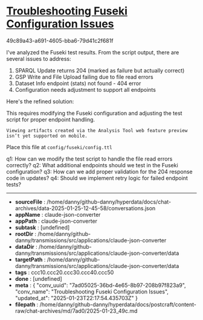 # [Troubleshooting Fuseki Configuration Issues](https://claude.ai/chat/7ad05025-36bd-4e65-8b97-208b97f823a9)

49c89a43-a691-4605-bba6-79d41c2f681f

 I've analyzed the Fuseki test results. From the script output, there are several issues to address:

1. SPARQL Update returns 204 (marked as failure but actually correct)
2. GSP Write and File Upload failing due to file read errors
3. Dataset Info endpoint (stats) not found - 404 error
4. Configuration needs adjustment to support all endpoints

Here's the refined solution:

<antThinking>This requires modifying the Fuseki configuration and adjusting the test script for proper endpoint handling.</antThinking>
```
Viewing artifacts created via the Analysis Tool web feature preview isn’t yet supported on mobile.
```



Place this file at `config/fuseki/config.ttl`

q1: How can we modify the test script to handle the file read errors correctly?
q2: What additional endpoints should we test in the Fuseki configuration?
q3: How can we add proper validation for the 204 response code in updates?
q4: Should we implement retry logic for failed endpoint tests?

---

* **sourceFile** : /home/danny/github-danny/hyperdata/docs/chat-archives/data-2025-01-25-12-45-58/conversations.json
* **appName** : claude-json-converter
* **appPath** : claude-json-converter
* **subtask** : [undefined]
* **rootDir** : /home/danny/github-danny/transmissions/src/applications/claude-json-converter
* **dataDir** : /home/danny/github-danny/transmissions/src/applications/claude-json-converter/data
* **targetPath** : /home/danny/github-danny/transmissions/src/applications/claude-json-converter/data
* **tags** : ccc10.ccc20.ccc30.ccc40.ccc50
* **done** : [undefined]
* **meta** : {
  "conv_uuid": "7ad05025-36bd-4e65-8b97-208b97f823a9",
  "conv_name": "Troubleshooting Fuseki Configuration Issues",
  "updated_at": "2025-01-23T22:17:54.435703Z"
}
* **filepath** : /home/danny/github-danny/hyperdata/docs/postcraft/content-raw/chat-archives/md/7ad0/2025-01-23_49c.md